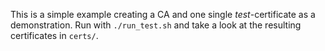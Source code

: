This is a simple example creating a CA and one single *test*-certificate as a demonstration. 
Run with `./run_test.sh` and take a look at the resulting certificates in `certs/`.
